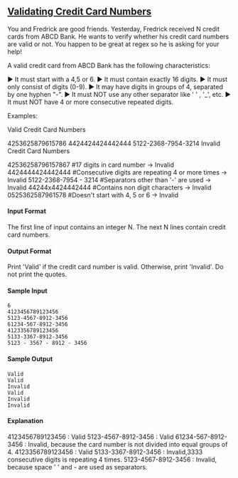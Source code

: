 ## **[Validating Credit Card Numbers](https://www.hackerrank.com/challenges/validating-credit-card-number)** 
You and Fredrick are good friends. Yesterday, Fredrick received N credit cards from ABCD Bank. He wants to verify whether his credit card numbers are valid or not. You happen to be great at regex so he is asking for your help!

A valid credit card from ABCD Bank has the following characteristics:

► It must start with a 4,5  or 6.
► It must contain exactly 16 digits.
► It must only consist of digits (0-9).
► It may have digits in groups of 4, separated by one hyphen "-".
► It must NOT use any other separator like ' ' , '_', etc.
► It must NOT have 4 or more consecutive repeated digits.

Examples:

Valid Credit Card Numbers

4253625879615786
4424424424442444
5122-2368-7954-3214
Invalid Credit Card Numbers

42536258796157867       #17 digits in card number → Invalid 
4424444424442444        #Consecutive digits are repeating 4 or more times → Invalid
5122-2368-7954 - 3214   #Separators other than '-' are used → Invalid
44244x4424442444        #Contains non digit characters → Invalid
0525362587961578        #Doesn't start with 4, 5 or 6 → Invalid

#### Input Format

The first line of input contains an integer N.
The next N lines contain credit card numbers.

#### Output Format

Print 'Valid' if the credit card number is valid. Otherwise, print 'Invalid'. Do not print the quotes.

#### Sample Input

```
6
4123456789123456
5123-4567-8912-3456
61234-567-8912-3456
4123356789123456
5133-3367-8912-3456
5123 - 3567 - 8912 - 3456
```

#### Sample Output

```
Valid
Valid
Invalid
Valid
Invalid
Invalid
```

#### Explanation

4123456789123456 : Valid
5123-4567-8912-3456 : Valid
61234-567-8912-3456 : Invalid, because the card number is not divided into equal groups of 4.
4123356789123456 : Valid
5133-3367-8912-3456 : Invalid,3333 consecutive digits  is repeating 4 times.
5123-4567-8912-3456 : Invalid, because space '  ' and - are used as separators.